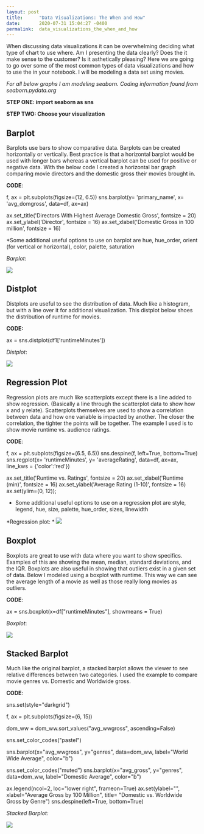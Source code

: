 ```yaml
---
layout: post
title:      "Data Visualizations: The When and How"
date:       2020-07-31 15:04:27 -0400
permalink:  data_visualizations_the_when_and_how
---
```


When discussing data visualizations it can be overwhelming deciding what type of chart to use where. Am I presenting the data clearly? Does the it make sense to the customer? Is it asthetically pleasing? Here we are going to go over some of the most common types of data visualizations and how to use the in your notebook. I will be modeling a data set using movies. 

*For all below graphs I am modeling seaborn. Coding information found from seaborn.pydata.org*

**STEP ONE: import seaborn as sns**

**STEP TWO: Choose your visualization**

## Barplot
Barplots use bars to show comparative data.  Barplots can be created horizontally or vertically. Best practice is that a horizontal barplot would be used with longer bars whereas a vertical barplot can be used for positive or negative data. With the below code I created a horizontal bar graph comparing movie directors and the domestic gross their movies brought in. 

**CODE**: 

f, ax = plt.subplots(figsize=(12, 6.5))
sns.barplot(y= 'primary_name', x= 'avg_domgross',
                data=df, ax=ax)

ax.set_title('Directors With Highest Average Domestic Gross', fontsize = 20)
ax.set_ylabel('Director', fontsize = 16)
ax.set_xlabel('Domestic Gross in 100 million', fontsize = 16)


*Some additional useful options to use on barplot are hue, hue_order, orient (for vertical or horizontal), color, palette, saturation

*Barplot*:

<img src = 'https://raw.githubusercontent.com/lauren-esser/Mod-1-Project/master/Images/download.png, width = 50%'>

## Distplot
Distplots are useful to see the distribution of data. Much like a histogram, but with a line over it for additional visualization. This distplot below shoes the distribution of runtime for movies. 

**CODE:**

ax = sns.distplot(df1['runtimeMinutes'])

*Distplot*:

<img src = 'https://raw.githubusercontent.com/lauren-esser/Mod-1-Project/master/Images/download%20(5).png'>

## Regression Plot
Regression plots are much like scatterplots except there is a line added to show regression. (Basically a line through the scatterplot data to show how x and y relate). Scatterplots themselves are used to show a correlation between data and how one variable is impacted by another. The closer the correlation, the tighter the points will be together. The example I used is to show movie runtime vs. audience ratings. 

**CODE**:

f, ax = plt.subplots(figsize=(6.5, 6.5))
sns.despine(f, left=True, bottom=True)
sns.regplot(x= 'runtimeMinutes', y= 'averageRating',
                data=df, ax=ax, line_kws = {'color':'red'})
								
ax.set_title('Runtime vs. Ratings', fontsize = 20)
ax.set_xlabel('Runtime (min)', fontsize = 16)
ax.set_ylabel('Average Rating (1-10)', fontsize = 16)
ax.set(ylim=(0, 12)); 


* Some additional useful options to use on a regression plot are style, legend, hue, size, palette, hue_order, sizes, linewidth

*Regression plot:
*
<img src = 'https://raw.githubusercontent.com/lauren-esser/Mod-1-Project/master/Images/download%20(3).png'>

## Boxplot
Boxplots are great to use with data where you want to show specifics. Examples of this are showing the mean, median, standard deviations, and the IQR. Boxplots are also useful in showing that outliers exist in a given set of data. Below I modeled using a boxplot with runtime. This way we can see the average length of a movie as well as those really long movies as outliers. 

**CODE**:

ax = sns.boxplot(x=df["runtimeMinutes"], showmeans = True)

*Boxplot*:

<img src = 'https://raw.githubusercontent.com/lauren-esser/Mod-1-Project/master/Images/download%20(4).png'>


## Stacked Barplot
Much like the original barplot, a stacked barplot allows the viewer to see relative differences between two categories. I used the example to compare movie genres vs. Domestic and Worldwide gross. 

**CODE**:

sns.set(style="darkgrid")

f, ax = plt.subplots(figsize=(6, 15))

dom_ww = dom_ww.sort_values("avg_wwgross", ascending=False)

sns.set_color_codes("pastel")

sns.barplot(x="avg_wwgross", y="genres", data=dom_ww,
            label="World Wide Average", color="b")

sns.set_color_codes("muted")
sns.barplot(x="avg_gross", y="genres", data=dom_ww,
            label="Domestic Average", color="b")

ax.legend(ncol=2, loc="lower right", frameon=True)
ax.set(ylabel="",
       xlabel="Average Gross by 100 Million",
       title= "Domestic vs. Worldwide Gross by Genre")
sns.despine(left=True, bottom=True)

*Stacked Barplot:*

<img src = 'https://raw.githubusercontent.com/lauren-esser/Mod-1-Project/master/Images/download%20(1).png'>


